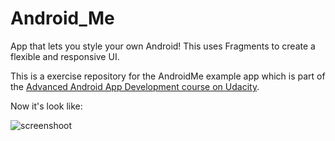 # Android_Me
App that lets you style your own Android! This uses Fragments to create a flexible and responsive UI.

This is a exercise repository for the AndroidMe example app which is part of the [Advanced Android App Development course on Udacity](https://www.udacity.com/course/advanced-android-app-development--ud855).

Now it's look like:

![screenshoot](https://pp.userapi.com/c845219/v845219685/a145/V7Ks-y_L4uk.jpg)
